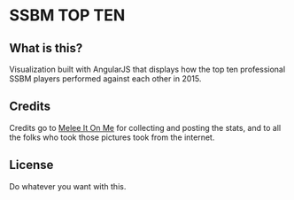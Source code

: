 # SSBM TOP TEN

## What is this?

Visualization built with AngularJS that displays how the top ten professional SSBM players performed against each other in 2015.

## Credits

Credits go to [Melee It On Me](http://meleeitonme.com/) for collecting and posting the stats, and to all the folks who took those pictures took from the internet. 

## License

Do whatever you want with this. 